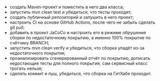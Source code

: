 - создать Maven-проект и поместить в него два класса;
- запустить mvn clean test и убедиться, что тесты проходят;
- создать публичный репозиторий и запушить в него проект;
- настроить CI на основе GitHub Actions, после чего не забыть сделать git pull;
- добавить в проект JaCoCo и настроить его в режиме обрушения сборки по недостаточному покрытию, а именно 100% покрытие по счётчику BRANCH;
- запустить mvn clean verify и убедиться, что сборка упадёт из-за недостаточного покрытия;
- проанализировать сгенерированный отчёт по покрытию, дописать недостающие тесты для полного покрытия, сам сервисный класс трогать нельзя;
- сделать коммит и пуш, убедиться, что сборка на ГитХабе проходит.